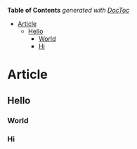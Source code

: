 <!-- START doctoc generated TOC please keep comment here to allow auto update -->
<!-- DON'T EDIT THIS SECTION, INSTEAD RE-RUN doctoc TO UPDATE -->
**Table of Contents**  *generated with [DocToc](https://github.com/thlorenz/doctoc)*

- [Article](#article)
  - [Hello](#hello)
    - [World](#world)
    - [Hi](#hi)

<!-- END doctoc generated TOC please keep comment here to allow auto update -->


# Article


## Hello

### World

### Hi



